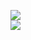 [![](https://img.shields.io/badge/Made%20With-Github%20Spray-lightgrey.svg?style=for-the-badge&logo=github)](https://github.com/Annihil/github-spray#5859)  
[![](https://i.imgur.com/2DrTn0Z.gif)](https://github.com/Annihil/github-spray)